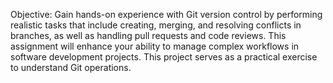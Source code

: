 Objective: Gain hands-on experience with Git version control by performing realistic tasks that
include creating, merging, and resolving conflicts in branches, as well as handling pull requests and
code reviews. This assignment will enhance your ability to manage complex workflows in software
development projects.
This project serves as a practical exercise to understand Git operations.

